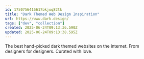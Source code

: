 ```yaml
---
id: 1750756416617bkjoq82tk
title: "Dark Themed Web Design Inspiration"
url: https://www.dark.design/
tags: ["dev", "collection"]
created: 2025-06-24T09:13:36.590Z
updated: 2025-06-24T09:13:38.595Z
---
```

The best hand-picked dark themed websites on the internet. From designers for designers. Curated with love.

